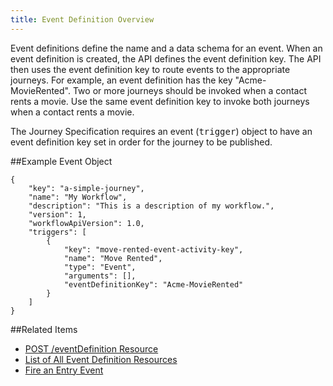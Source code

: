 ```yaml
---
title: Event Definition Overview
---
```


Event definitions define the name and a data schema for an event. When an event definition is created, the API defines the event definition key. The API then uses the event definition key to route events to the appropriate journeys. For example, an event definition has the key "Acme-MovieRented". Two or more journeys should be invoked when a contact rents a movie. Use the same event definition key to invoke both journeys when a contact rents a movie.

The Journey Specification requires an event (<samp class="codeph nolang">trigger</samp>) object to have an event definition key set in order for the journey to be published.

##Example Event Object

```
{
    "key": "a-simple-journey",
    "name": "My Workflow",
    "description": "This is a description of my workflow.",
    "version": 1,
    "workflowApiVersion": 1.0,
    "triggers": [
        {
            "key": "move-rented-event-activity-key",
            "name": "Move Rented",
            "type": "Event",
            "arguments": [],
            "eventDefinitionKey": "Acme-MovieRented"
        }
    ]
}
```

##Related Items
* [POST /eventDefinition Resource](createEventDefinition.htm)
* [List of All Event Definition Resources](jb-api-specification.htm)
* [Fire an Entry Event](how-to-fire-an-event.htm)
